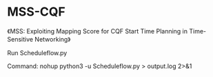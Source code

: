 # MSS-CQF
《MSS: Exploiting Mapping Score for CQF Start Time Planning in Time-Sensitive Networking》

Run Scheduleflow.py

Command: nohup python3 -u Scheduleflow.py > output.log 2>&1

